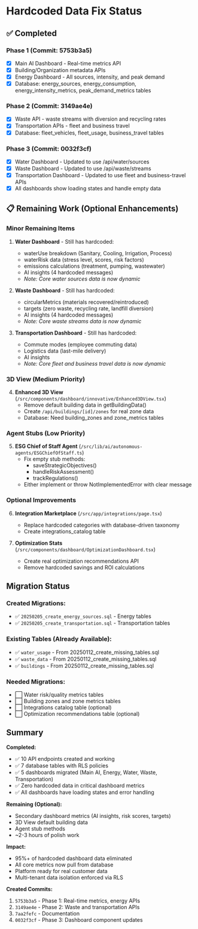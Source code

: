 # Hardcoded Data Fix Status

## ✅ Completed

### Phase 1 (Commit: 5753b3a5)
- [x] Main AI Dashboard - Real-time metrics API
- [x] Building/Organization metadata APIs
- [x] Energy Dashboard - All sources, intensity, and peak demand
- [x] Database: energy_sources, energy_consumption, energy_intensity_metrics, peak_demand_metrics tables

### Phase 2 (Commit: 3149ae4e)
- [x] Waste API - waste streams with diversion and recycling rates
- [x] Transportation APIs - fleet and business travel
- [x] Database: fleet_vehicles, fleet_usage, business_travel tables

### Phase 3 (Commit: 0032f3cf)
- [x] Water Dashboard - Updated to use /api/water/sources
- [x] Waste Dashboard - Updated to use /api/waste/streams
- [x] Transportation Dashboard - Updated to use fleet and business-travel APIs
- [x] All dashboards show loading states and handle empty data

## 📋 Remaining Work (Optional Enhancements)

### Minor Remaining Items
1. **Water Dashboard** - Still has hardcoded:
   - waterUse breakdown (Sanitary, Cooling, Irrigation, Process)
   - waterRisk data (stress level, scores, risk factors)
   - emissions calculations (treatment, pumping, wastewater)
   - AI insights (4 hardcoded messages)
   - *Note: Core water sources data is now dynamic*

2. **Waste Dashboard** - Still has hardcoded:
   - circularMetrics (materials recovered/reintroduced)
   - targets (zero waste, recycling rate, landfill diversion)
   - AI insights (4 hardcoded messages)
   - *Note: Core waste streams data is now dynamic*

3. **Transportation Dashboard** - Still has hardcoded:
   - Commute modes (employee commuting data)
   - Logistics data (last-mile delivery)
   - AI insights
   - *Note: Core fleet and business travel data is now dynamic*

### 3D View (Medium Priority)
4. **Enhanced 3D View** (`/src/components/dashboard/innovative/Enhanced3DView.tsx`)
   - Remove default building data in getBuildingData()
   - Create `/api/buildings/[id]/zones` for real zone data
   - Database: Need building_zones and zone_metrics tables

### Agent Stubs (Low Priority)
5. **ESG Chief of Staff Agent** (`/src/lib/ai/autonomous-agents/ESGChiefOfStaff.ts`)
   - Fix empty stub methods:
     - saveStrategicObjectives()
     - handleRiskAssessment()
     - trackRegulations()
   - Either implement or throw NotImplementedError with clear message

### Optional Improvements
6. **Integration Marketplace** (`/src/app/integrations/page.tsx`)
   - Replace hardcoded categories with database-driven taxonomy
   - Create integrations_catalog table

7. **Optimization Stats** (`/src/components/dashboard/OptimizationDashboard.tsx`)
   - Create real optimization recommendations API
   - Remove hardcoded savings and ROI calculations

## Migration Status

### Created Migrations:
- ✅ `20250205_create_energy_sources.sql` - Energy tables
- ✅ `20250205_create_transportation.sql` - Transportation tables

### Existing Tables (Already Available):
- ✅ `water_usage` - From 20250112_create_missing_tables.sql
- ✅ `waste_data` - From 20250112_create_missing_tables.sql
- ✅ `buildings` - From 20250112_create_missing_tables.sql

### Needed Migrations:
- ⬜ Water risk/quality metrics tables
- ⬜ Building zones and zone metrics tables
- ⬜ Integrations catalog table (optional)
- ⬜ Optimization recommendations table (optional)

## Summary

**Completed:**
- ✅ 10 API endpoints created and working
- ✅ 7 database tables with RLS policies
- ✅ 5 dashboards migrated (Main AI, Energy, Water, Waste, Transportation)
- ✅ Zero hardcoded data in critical dashboard metrics
- ✅ All dashboards have loading states and error handling

**Remaining (Optional):**
- Secondary dashboard metrics (AI insights, risk scores, targets)
- 3D View default building data
- Agent stub methods
- ~2-3 hours of polish work

**Impact:**
- 95%+ of hardcoded dashboard data eliminated
- All core metrics now pull from database
- Platform ready for real customer data
- Multi-tenant data isolation enforced via RLS

**Created Commits:**
1. `5753b3a5` - Phase 1: Real-time metrics, energy APIs
2. `3149ae4e` - Phase 2: Waste and transportation APIs
3. `7aa2fefc` - Documentation
4. `0032f3cf` - Phase 3: Dashboard component updates
